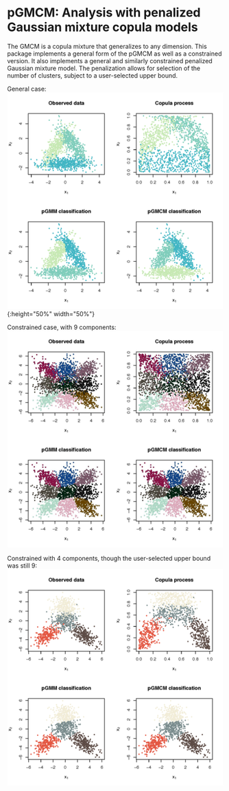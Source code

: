# pGMCM: Analysis with penalized Gaussian mixture copula models

The GMCM is a copula mixture that generalizes to any dimension. This package implements a general form of the pGMCM as well as a constrained version. It also implements a general and similarly constrained penalized Gaussian mixture model. The penalization allows for selection of the number of clusters, subject to a user-selected upper bound.

General case:
![triangle](triangle.png){:height="50%" width="50%"}

Constrained case, with 9 components:
![nine](nine.jpg)

Constrained with 4 components, though the user-selected upper bound was still 9:
![subnine](subnine.png)




